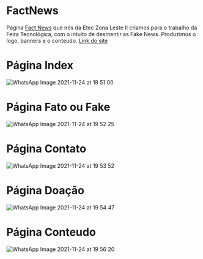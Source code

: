 # FactNews
Página <a class="titulo" href="https://factnews2021.000webhostapp.com/">Fact News</a> que nós da Etec Zona Leste II criamos para o trabalho da Feira Tecnológica, com o intuito de desmentir as Fake News. Produzimos o logo, banners e o conteudo.
<a class="titulo" href="https://factnews2021.000webhostapp.com/">Link do site</a>

# Página Index
![WhatsApp Image 2021-11-24 at 19 51 00](https://user-images.githubusercontent.com/87030375/143322656-50b84ee7-f68d-41b9-af28-be9f206d91c2.jpeg)


# Página Fato ou Fake
![WhatsApp Image 2021-11-24 at 19 52 25](https://user-images.githubusercontent.com/87030375/143322741-087ca19c-9727-4edf-a5e3-d116df60a8ac.jpeg)


# Página Contato
![WhatsApp Image 2021-11-24 at 19 53 52](https://user-images.githubusercontent.com/87030375/143322847-5b9e3fb1-6b15-4fbe-87f5-3885f7f44bb0.jpeg)


# Página Doação
![WhatsApp Image 2021-11-24 at 19 54 47](https://user-images.githubusercontent.com/87030375/143322926-78a29ab8-dbed-405b-b94f-ccabd4a7e27b.jpeg)


# Página Conteudo
![WhatsApp Image 2021-11-24 at 19 56 20](https://user-images.githubusercontent.com/87030375/143323055-7d8731ae-8866-4ead-925f-20fab13710e8.jpeg)
